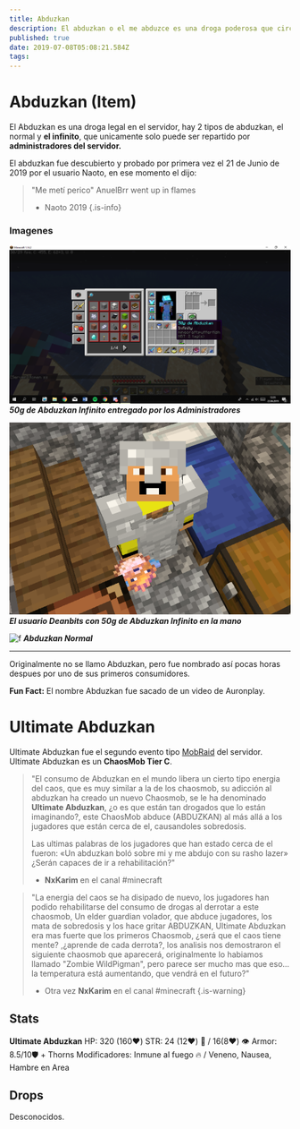 ```yaml
---
title: Abduzkan
description: El abduzkan o el me abduzce es una droga poderosa que circula en el server.
published: true
date: 2019-07-08T05:08:21.584Z
tags: 
---
```


# Abduzkan (Item)

El Abduzkan es una droga legal en el servidor, hay 2 tipos de abduzkan, el normal y **el infinito**, que unicamente solo puede ser repartido por **administradores del servidor.**

El abduzkan fue descubierto y probado por primera vez el 21 de Junio de 2019 por el usuario Naoto, en ese momento el dijo:
> "Me metí perico"
>  AnuelBrr went up in flames
> - Naoto 2019
{.is-info}

### Imagenes
![unknown_(1).png](/unknown_(1).png)
***50g de Abduzkan Infinito entregado por los Administradores***

![abduzkan2.png](/abduzkan2.png)
***El usuario Deanbits con 50g de Abduzkan Infinito en la mano***

![f](https://media.discordapp.net/attachments/556529167529803776/591821408078790656/IMG_20190621_224742.jpg?width=821&height=462)
***Abduzkan Normal***

---

Originalmente no se llamo Abduzkan, pero fue nombrado así pocas horas despues por uno de sus primeros consumidores. 

**Fun Fact:** El nombre Abduzkan fue sacado de un video de Auronplay.

# Ultimate Abduzkan
Ultimate Abduzkan fue el segundo evento tipo [MobRaid](./public/chaosmob) del servidor. Ultimate Abduzkan es un **ChaosMob Tier C**.

> "El consumo de Abduzkan en el mundo libera un cierto tipo energia del caos, que es muy  similar a la de los chaosmob, su adicción al abduzkan ha creado un nuevo Chaosmob, se le ha denominado **Ultimate Abduzkan**, ¿o es que están tan drogados que lo están imaginando?, este ChaosMob abduce (ABDUZKAN) al más allá a los jugadores que están cerca de el, causandoles sobredosis.
>
>Las ultimas palabras de los jugadores que han estado cerca de el fueron: «Un abduzkan boló sobre mi y me abdujo con su rasho lazer»
¿Serán capaces de ir a rehabilitación?"
> - **NxKarim** en el canal #minecraft

>"La energia del caos se ha disipado de nuevo, los jugadores han podido rehabilitarse  del consumo de drogas al derrotar a este chaosmob, Un elder guardian volador, que abduce jugadores, los mata de sobredosis y los hace gritar ABDUZKAN,  Ultimate Abduzkan era mas fuerte que los primeros Chaosmob, ¿será que el caos tiene mente? ,¿aprende de cada derrota?, los analisis nos demostraron el siguiente chaosmob que aparecerá, originalmente lo habiamos llamado "Zombie WildPigman", pero  parece ser mucho mas que eso... la temperatura está aumentando, que vendrá en el futuro?"
> - Otra vez **NxKarim** en el canal #minecraft
{.is-warning}

## Stats

**Ultimate Abduzkan**
HP: 320 (160:heart:)
STR:  24 (12:heart:) :trident: / 16(8:heart:) :eye: 
Armor: 8.5/10:shield: + Thorns 
Modificadores: Inmune al fuego :fire: / Veneno, Nausea, Hambre en Area 

## Drops
Desconocidos.